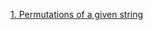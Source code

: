 [1. Permutations of a given string ](https://github.com/BhavinRaichura/algo/blob/main/Permutations%20%26%20combinations/Permutations%20of%20a%20given%20string.cpp)
